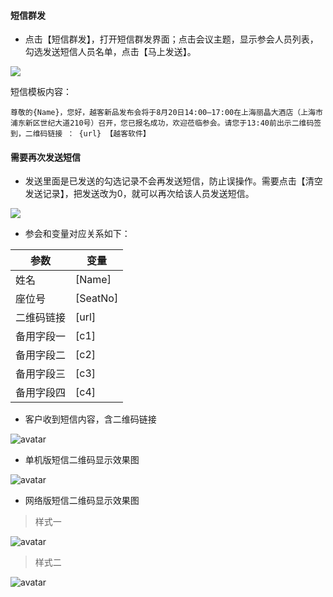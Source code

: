 #### 短信群发 

* 点击【短信群发】，打开短信群发界面；点击会议主题，显示参会人员列表，勾选发送短信人员名单，点击【马上发送】。

![](http://help.yuekesoft.com/server/../Public/Uploads/2020-10-10/5f81749c1d5b3.png)

短信模板内容：
```
尊敬的{Name}，您好，越客新品发布会将于8月20日14:00—17:00在上海丽晶大酒店（上海市浦东新区世纪大道210号）召开，您已报名成功，欢迎莅临参会。请您于13:40前出示二维码签到，二维码链接 ： {url} 【越客软件】
 ```
#### 需要再次发送短信
* 发送里面是已发送的勾选记录不会再发送短信，防止误操作。需要点击【清空发送记录】，把发送改为0，就可以再次给该人员发送短信。

![](http://help.yuekesoft.com/server/../Public/Uploads/2020-10-10/5f81bb4194cf9.png)

* 参会和变量对应关系如下：

| 参数  | 变量  |
| ---- | ---- |
| 姓名  | [Name]  |
| 座位号  | [SeatNo]  |
| 二维码链接  | [url] |
| 备用字段一  | [c1]  |
| 备用字段二  | [c2]  |
| 备用字段三  | [c3]  |
| 备用字段四  | [c4]  |

* 客户收到短信内容，含二维码链接

![avatar](../images/dx.jpg)	

* 单机版短信二维码显示效果图

![avatar](../images/dx1.jpg)	

* 网络版短信二维码显示效果图
> 样式一

![avatar](../images/ticket.jpg)	

> 样式二

![avatar](../images/dx2.jpg)	





